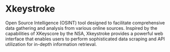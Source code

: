 # Xkeystroke
Open Source Intelligence (OSINT) tool designed to facilitate comprehensive data gathering and analysis from various online sources. Inspired by the capabilities of XKeyscore by the NSA, Xkeystroke provides a powerful web interface that enables users to perform sophisticated data scraping and API utilization for in-depth information retrieval.
